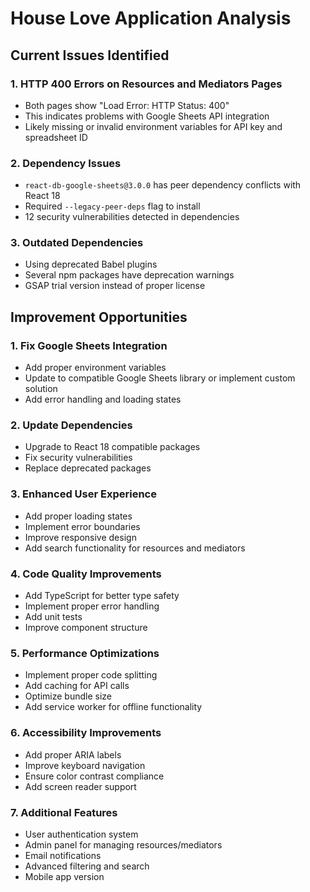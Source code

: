 # House Love Application Analysis

## Current Issues Identified

### 1. HTTP 400 Errors on Resources and Mediators Pages
- Both pages show "Load Error: HTTP Status: 400" 
- This indicates problems with Google Sheets API integration
- Likely missing or invalid environment variables for API key and spreadsheet ID

### 2. Dependency Issues
- `react-db-google-sheets@3.0.0` has peer dependency conflicts with React 18
- Required `--legacy-peer-deps` flag to install
- 12 security vulnerabilities detected in dependencies

### 3. Outdated Dependencies
- Using deprecated Babel plugins
- Several npm packages have deprecation warnings
- GSAP trial version instead of proper license

## Improvement Opportunities

### 1. Fix Google Sheets Integration
- Add proper environment variables
- Update to compatible Google Sheets library or implement custom solution
- Add error handling and loading states

### 2. Update Dependencies
- Upgrade to React 18 compatible packages
- Fix security vulnerabilities
- Replace deprecated packages

### 3. Enhanced User Experience
- Add proper loading states
- Implement error boundaries
- Improve responsive design
- Add search functionality for resources and mediators

### 4. Code Quality Improvements
- Add TypeScript for better type safety
- Implement proper error handling
- Add unit tests
- Improve component structure

### 5. Performance Optimizations
- Implement proper code splitting
- Add caching for API calls
- Optimize bundle size
- Add service worker for offline functionality

### 6. Accessibility Improvements
- Add proper ARIA labels
- Improve keyboard navigation
- Ensure color contrast compliance
- Add screen reader support

### 7. Additional Features
- User authentication system
- Admin panel for managing resources/mediators
- Email notifications
- Advanced filtering and search
- Mobile app version

